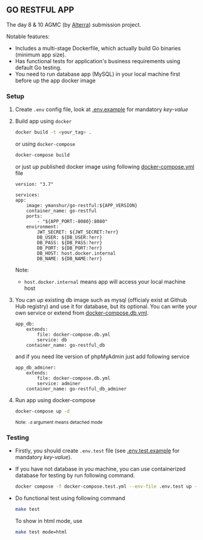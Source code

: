 ## GO RESTFUL APP

The day 8 & 10 AGMC (by [Alterra](https://www.alterra.id/)) submission project.

Notable features:

- Includes a multi-stage Dockerfile, which actually build Go binaries (minimum app size).
- Has functional tests for application's business requirements using default Go testing.
- You need to run database app (MySQL) in your local machine first before up the app docker image
<!-- - Endpoints documentation was published at  -->

### Setup
1. Create `.env` config file, look at [.env.example](./.env.example) for mandatory *key-value*

2. Build app using `docker`

    ```bash
    docker build -t <your_tag> .
    ```
    or using `docker-compose`

    ```bash
    docker-compose build
    ```
    or just *up* published docker image using following [docker-compose.yml](docker-compose.client.yml) file

    ```
    version: "3.7"

    services:
    app:
        image: ymanshur/go-restful:${APP_VERSION}
        container_name: go-restful
        ports:
            - "${APP_PORT:-8080}:8080"
        environment:
            JWT_SECRET: ${JWT_SECRET:?err}
            DB_USER: ${DB_USER:?err}
            DB_PASS: ${DB_PASS:?err}
            DB_PORT: ${DB_PORT:?err}
            DB_HOST: host.docker.internal
            DB_NAME: ${DB_NAME:?err}
    ```
    Note:
    - `host.docker.internal` means app will access your local machine host

3. You can *up* existing db image such as mysql (officialy exist at Github Hub registry) and use it for database, but its optional. You can write your own service or extend from [docker-compose.db.yml](docker-compose.db.yml).

    ```
    app_db:
        extends:
            file: docker-compose.db.yml
            service: db
        container_name: go-restful_db
    ```

    and if you need lite version of phpMyAdmin just add following service

    ```
    app_db_adminer:
        extends:
            file: docker-compose.db.yml
            service: adminer
        container_name: go-restful_db_adminer
    ```

2. Run app using docker-compose

    ```bash
    docker-compose up -d
    ```
    <small>Note: `-d` argument means detached mode</small>

### Testing

- Firstly, you should create `.env.test` file (see [.env.test.example](.env.test.example) for mandatory *key-value*).

- If you have not database in you machine, you can use containerized database for testing by run following command. 

    ```bash
    docker compose -f docker-compose.test.yml --env-file .env.test up -d
    ```

- Do functional test using following command

    ```bash
    make test
    ```
    To show in html mode, use

    ```bash
    make test mode=html
    ```
